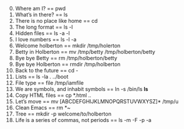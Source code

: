 0. Where am I? == pwd
1. What’s in there? == ls
2. There is no place like home == cd
3. The long format == ls -l
4. Hidden files == ls -a -l
5. I love numbers == ls -l -a
6. Welcome holberton == mkdir /tmp/holerton 
7. Betty in Holberton  == mv /tmp/betty /tmp/holberton/betty
8. Bye bye Betty  == rm /tmp/holberton/betty
9. Bye bye Holberton == rmdir /tmp/holberton
10. Back to the future == cd -
11. Lists == ls -la . ../boot
12. File type == file /tmp/iamfile
13. We are symbols, and inhabit symbols == ln -s /bin/ls __ls__
14. Copy HTML files  == cp *.html ..
15. Let’s move  == mv [ABCDEFGHIJKLMNOPQRSTUVWXYSZ]* /tmp/u
16. Clean Emacs == rm *~
17. Tree  == mkdir -p welcome/to/holberton
18. Life is a series of commas, not periods == ls -m -F -p -a